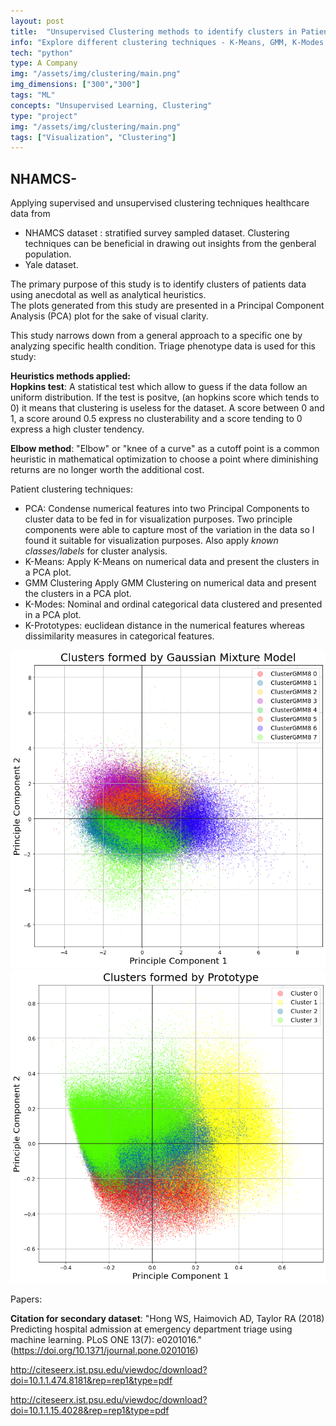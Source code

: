 ```yaml
---
layout: post
title:  "Unsupervised Clustering methods to identify clusters in Patients"
info: "Explore different clustering techniques - K-Means, GMM, K-Modes and K-Prototypes to segregate patients data and visualize it using PCA decomposition"
tech: "python"
type: A Company
img: "/assets/img/clustering/main.png" 
img_dimensions: ["300","300"]
tags: "ML"
concepts: "Unsupervised Learning, Clustering"
type: "project"
img: "/assets/img/clustering/main.png"
tags: ["Visualization", "Clustering"]
---
```



## NHAMCS-

Applying supervised and unsupervised clustering techniques healthcare data from
- NHAMCS dataset : stratified survey sampled dataset. Clustering techniques can be beneficial in drawing out insights from the genberal population.
- Yale dataset.

The primary purpose of this study is to identify clusters of patients data using anecdotal as well as analytical heuristics.  
The plots generated from this study are presented in a Principal Component Analysis (PCA) plot for the sake of visual clarity.   

This study narrows down from a general approach to a specific one by analyzing specific health condition.
Triage phenotype data is used for this study:

__Heuristics methods applied:__ <br>
__Hopkins test__: A statistical test which allow to guess if the data follow an uniform distribution. If the test is positve, (an hopkins score which tends to 0) it means that clustering is useless for the dataset. A score between 0 and 1, a score around 0.5 express no clusterability and a score tending to 0 express a high cluster tendency.<br>

__Elbow method__:
"Elbow" or "knee of a curve" as a cutoff point is a common heuristic in mathematical optimization to choose a point where diminishing returns are no longer worth the additional cost.

Patient clustering techniques:
- PCA: 
Condense numerical features into two Principal Components to cluster data to be fed in for visualization purposes. Two principle components were able to capture most of the variation in the data so I found it suitable for visualization purposes. Also apply _known classes/labels_ for cluster analysis. <br>
- K-Means: 
Apply K-Means on numerical data and present the clusters in a PCA plot.<br>
- GMM Clustering
Apply GMM Clustering on numerical data and present the clusters in a PCA plot.<br>
- K-Modes:
Nominal and ordinal categorical data clustered and presented in a PCA plot.<br>
- K-Prototypes: euclidean distance in the numerical features whereas dissimilarity measures in categorical features.


<img src="/assets/img/clustering/gmm.png"> 
<br>
<img src="/assets/img/clustering/main.png"> 


Papers:

__Citation for secondary dataset__:
"Hong WS, Haimovich AD, Taylor RA (2018) Predicting hospital admission at emergency department triage using machine learning. PLoS ONE 13(7): e0201016." (https://doi.org/10.1371/journal.pone.0201016)


http://citeseerx.ist.psu.edu/viewdoc/download?doi=10.1.1.474.8181&rep=rep1&type=pdf

http://citeseerx.ist.psu.edu/viewdoc/download?doi=10.1.1.15.4028&rep=rep1&type=pdf



